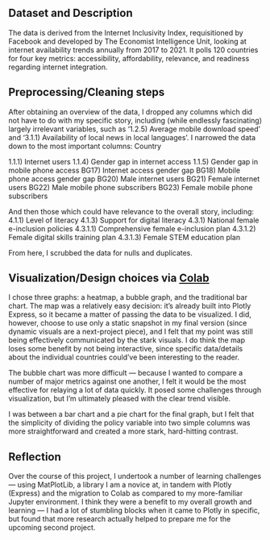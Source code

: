 
## Dataset and Description 
The data is derived from the Internet Inclusivity Index, requisitioned by Facebook and developed by The Economist Intelligence Unit, looking at internet availability trends annually from 2017 to 2021. It polls 120 countries for four key metrics: accessibility, affordability, relevance, and readiness regarding internet integration.

## Preprocessing/Cleaning steps 
After obtaining an overview of the data, I dropped any columns which did not have to do with my specific story, including (while endlessly fascinating) largely irrelevant variables, such as ‘1.2.5) Average mobile download speed’ and ‘3.1.1) Availability of local news in local languages’. I narrowed the data down to the most important columns: 
Country

1.1.1) Internet users
1.1.4) Gender gap in internet access
1.1.5) Gender gap in mobile phone access
BG17) Internet access gender gap
BG18) Mobile phone access gender gap
BG20) Male internet users
BG21) Female internet users
BG22) Male mobile phone subscribers
BG23) Female mobile phone subscribers


And then those which could have relevance to the overall story, including:
4.1.1) Level of literacy
4.1.3) Support for digital literacy
4.3.1) National female e-inclusion policies
4.3.1.1) Comprehensive female e-inclusion plan
4.3.1.2) Female digital skills training plan
4.3.1.3) Female STEM education plan

From here, I scrubbed the data for nulls and duplicates. 

## Visualization/Design choices via [Colab](https://colab.research.google.com/drive/1N-Hrtrke-jF9KIw_QzSxQNPHxkf7Agx3?usp=sharing)
I chose three graphs: a heatmap, a bubble graph, and the traditional bar chart. 
The map was a relatively easy decision: it’s already built into Plotly Express, so it became a matter of passing the data to be visualized. I did, however, choose to use only a static snapshot in my final version (since dynamic visuals are a next-project piece), and I felt that my point was still being effectively communicated by the stark visuals. I do think the map loses some benefit by not being interactive, since specific data/details about the individual countries could’ve been interesting to the reader.

The bubble chart was more difficult — because I wanted to compare a number of major metrics against one another, I felt it would be the most effective for relaying a lot of data quickly. It posed some challenges through visualization, but I’m ultimately pleased with the clear trend visible. 

I was between a bar chart and a pie chart for the final graph, but I felt that the simplicity of dividing the policy variable into two simple columns was more straightforward and created a more stark, hard-hitting contrast.

## Reflection
Over the course of this project, I undertook a number of learning challenges — using MatPlotLib, a library I am a novice at, in tandem with Plotly (Express) and the migration to Colab as compared to my more-familiar Jupyter environment. I think they were a benefit to my overall growth and learning — I had a lot of stumbling blocks when it came to Plotly in specific, but found that more research actually helped to prepare me for the upcoming second project.
